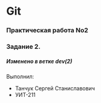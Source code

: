 # Git
### Практическая работа No2
### Задание 2.
##### Изменено в ветке dev(2)

Выполнил:
* Танчук Сергей Станиславович
* УИТ-211
